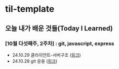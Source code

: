 <!-- prettier-ignore-start -->
# til-template

## 오늘 내가 배운 것들(Today I Learned)

### [10월 다섯째주, 2주차] : git, javascript, express
- 24.10.29 클라이언트-서버구조 ([링크](https://github.com/100-hours-a-week/sherwin-til/blob/main/Oct/2024-10-29.md))
- 24.10.28 git 응용            ([링크](https://github.com/100-hours-a-week/sherwin-til/blob/main/Oct/2024-10-28.md))

<!-- prettier-ignore-end -->
